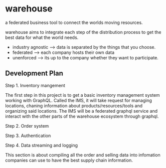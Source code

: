 # warehouse
a federated business tool to connect the worlds moving resources.

warehouse aims to integrate each step of the distribution process to get the best data for what the world needs.

- industry agnostic --> data is separated by the things that you choose.
- federated --> each company hosts their own data 
- unenforced --> its up to the company whether they want to participate.

## Development Plan

Step 1. Inventory mangement

  The first step in this project is to get a basic inventory management system working with GraphQL. Called the IMS, it will take request for managing locations, chaning information about products/resources/tools and organizing said locations. The IMS will be a federated graphql service and interact with the other parts of the warehouse ecosystem through graphql. 


Step 2. Order system

Step 3. Authentication

Step 4. Data streaming and logging

  This section is about compiling all the order and selling data into infomation companies can use to have the best supply chain information.